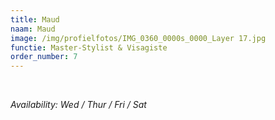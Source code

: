```yaml
---
title: Maud
naam: Maud
image: /img/profielfotos/IMG_0360_0000s_0000_Layer 17.jpg
functie: Master-Stylist & Visagiste
order_number: 7
---
```


&nbsp;

*Availability: Wed / Thur / Fri / Sat*